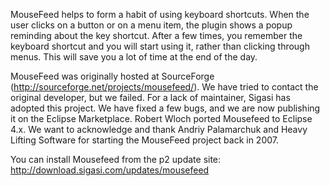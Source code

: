 MouseFeed helps to form a habit of using keyboard shortcuts. When the user clicks on a button or on a menu item, the plugin shows a popup reminding about the key shortcut. After a few times, you remember the keyboard shortcut and you will start using it, rather than clicking through menus. This will save you a lot of time at the end of the day.

MouseFeed was originally hosted at SourceForge (http://sourceforge.net/projects/mousefeed/). We have tried to contact the original developer, but we failed.
For a lack of maintainer, Sigasi has adopted this project. We have fixed a few bugs, and we are now publishing it on the Eclipse Marketplace. Robert Wloch ported Mousefeed to Eclipse 4.x.
We want to acknowledge and thank Andriy Palamarchuk and Heavy Lifting Software for starting the MouseFeed project back in 2007.

You can install Mousefeed from the p2 update site: http://download.sigasi.com/updates/mousefeed

